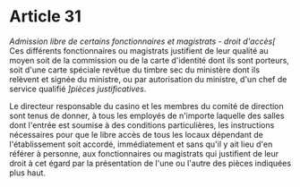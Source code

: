 # Article 31

*Admission libre de certains fonctionnaires et magistrats - droit d'accès[*        Ces différents fonctionnaires ou magistrats justifient de leur qualité au moyen soit de la commission ou de la carte d'identité dont ils sont porteurs, soit d'une carte spéciale revêtue du timbre sec du ministère dont ils relèvent et signée du ministre, ou par autorisation du ministre, d'un chef de service qualifié *]pièces justificatives*.

Le directeur responsable du casino et les membres du comité de direction sont tenus de donner, à tous les employés de n'importe laquelle des salles dont l'entrée est soumise à des conditions particulières, les instructions nécessaires pour que le libre accès de tous les locaux dépendant de l'établissement soit accordé, immédiatement et sans qu'il y ait lieu d'en référer à personne, aux fonctionnaires ou magistrats qui justifient de leur droit à cet égard par la présentation de l'une ou l'autre des pièces indiquées plus haut.
